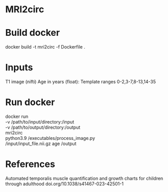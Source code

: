# MRI2circ


# Build docker 
docker build -t mri2circ -f Dockerfile .

# Inputs
T1 image (nifti)
Age in years (float): Template ranges 0-2,3-7,8-13,14-35

# Run docker

docker run \
  -v /path/to/input/directory:/input \
  -v /path/to/output/directory:/output \
  mri2circ \
  python3.9 /executables/process_image.py \
  /input/input_file.nii.gz age /output


# References
Automated temporalis muscle quantification and growth charts for children through adulthood doi.org/10.1038/s41467-023-42501-1